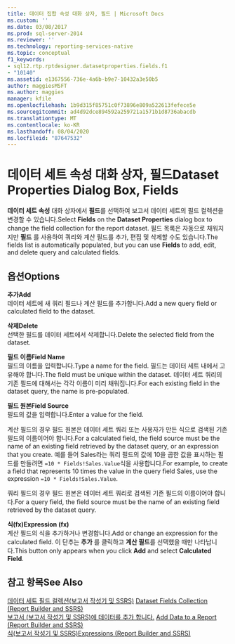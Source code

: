 ```yaml
---
title: 데이터 집합 속성 대화 상자, 필드 | Microsoft Docs
ms.custom: ''
ms.date: 03/08/2017
ms.prod: sql-server-2014
ms.reviewer: ''
ms.technology: reporting-services-native
ms.topic: conceptual
f1_keywords:
- sql12.rtp.rptdesigner.datasetproperties.fields.f1
- "10140"
ms.assetid: e1367556-736e-4a6b-b9e7-10432a3e50b5
author: maggiesMSFT
ms.author: maggies
manager: kfile
ms.openlocfilehash: 1b9d315f85751c0f73896e809a522613fefece5e
ms.sourcegitcommit: ad4d92dce894592a259721a1571b1d8736abacdb
ms.translationtype: MT
ms.contentlocale: ko-KR
ms.lasthandoff: 08/04/2020
ms.locfileid: "87647532"
---
```

# <a name="dataset-properties-dialog-box-fields"></a><span data-ttu-id="df542-102">데이터 세트 속성 대화 상자, 필드</span><span class="sxs-lookup"><span data-stu-id="df542-102">Dataset Properties Dialog Box, Fields</span></span>
  <span data-ttu-id="df542-103">**데이터 세트 속성** 대화 상자에서 **필드**를 선택하여 보고서 데이터 세트의 필드 컬렉션을 변경할 수 있습니다.</span><span class="sxs-lookup"><span data-stu-id="df542-103">Select **Fields** on the **Dataset Properties** dialog box to change the field collection for the report dataset.</span></span> <span data-ttu-id="df542-104">필드 목록은 자동으로 채워지지만 **필드** 를 사용하여 쿼리와 계산 필드를 추가, 편집 및 삭제할 수도 있습니다.</span><span class="sxs-lookup"><span data-stu-id="df542-104">The fields list is automatically populated, but you can use **Fields** to add, edit, and delete query and calculated fields.</span></span>  
  
## <a name="options"></a><span data-ttu-id="df542-105">옵션</span><span class="sxs-lookup"><span data-stu-id="df542-105">Options</span></span>  
 <span data-ttu-id="df542-106">**추가**</span><span class="sxs-lookup"><span data-stu-id="df542-106">**Add**</span></span>  
 <span data-ttu-id="df542-107">데이터 세트에 새 쿼리 필드나 계산 필드를 추가합니다.</span><span class="sxs-lookup"><span data-stu-id="df542-107">Add a new query field or calculated field to the dataset.</span></span>  
  
 <span data-ttu-id="df542-108">**삭제**</span><span class="sxs-lookup"><span data-stu-id="df542-108">**Delete**</span></span>  
 <span data-ttu-id="df542-109">선택한 필드를 데이터 세트에서 삭제합니다.</span><span class="sxs-lookup"><span data-stu-id="df542-109">Delete the selected field from the dataset.</span></span>  
  
 <span data-ttu-id="df542-110">**필드 이름**</span><span class="sxs-lookup"><span data-stu-id="df542-110">**Field Name**</span></span>  
 <span data-ttu-id="df542-111">필드의 이름을 입력합니다.</span><span class="sxs-lookup"><span data-stu-id="df542-111">Type a name for the field.</span></span> <span data-ttu-id="df542-112">필드는 데이터 세트 내에서 고유해야 합니다.</span><span class="sxs-lookup"><span data-stu-id="df542-112">The field must be unique within the dataset.</span></span> <span data-ttu-id="df542-113">데이터 세트 쿼리의 기존 필드에 대해서는 각각 이름이 미리 채워집니다.</span><span class="sxs-lookup"><span data-stu-id="df542-113">For each existing field in the dataset query, the name is pre-populated.</span></span>  
  
 <span data-ttu-id="df542-114">**필드 원본**</span><span class="sxs-lookup"><span data-stu-id="df542-114">**Field Source**</span></span>  
 <span data-ttu-id="df542-115">필드의 값을 입력합니다.</span><span class="sxs-lookup"><span data-stu-id="df542-115">Enter a value for the field.</span></span>  
  
 <span data-ttu-id="df542-116">계산 필드의 경우 필드 원본은 데이터 세트 쿼리 또는 사용자가 만든 식으로 검색된 기존 필드의 이름이어야 합니다.</span><span class="sxs-lookup"><span data-stu-id="df542-116">For a calculated field, the field source must be the name of an existing field retrieved by the dataset query, or an expression that you create.</span></span> <span data-ttu-id="df542-117">예를 들어 Sales라는 쿼리 필드의 값에 10을 곱한 값을 표시하는 필드를 만들려면 `=10 * Fields!Sales.Value`식을 사용합니다.</span><span class="sxs-lookup"><span data-stu-id="df542-117">For example, to create a field that represents 10 times the value in the query field Sales, use the expression `=10 * Fields!Sales.Value`.</span></span>  
  
 <span data-ttu-id="df542-118">쿼리 필드의 경우 필드 원본은 데이터 세트 쿼리로 검색된 기존 필드의 이름이어야 합니다.</span><span class="sxs-lookup"><span data-stu-id="df542-118">For a query field, the field source must be the name of an existing field retrieved by the dataset query.</span></span>  
  
 <span data-ttu-id="df542-119">**식(fx)**</span><span class="sxs-lookup"><span data-stu-id="df542-119">**Expression (fx)**</span></span>  
 <span data-ttu-id="df542-120">계산 필드의 식을 추가하거나 변경합니다.</span><span class="sxs-lookup"><span data-stu-id="df542-120">Add or change an expression for the calculated field.</span></span> <span data-ttu-id="df542-121">이 단추는 **추가** 를 클릭하고 **계산 필드**를 선택했을 때만 나타납니다.</span><span class="sxs-lookup"><span data-stu-id="df542-121">This button only appears when you click **Add** and select **Calculated Field**.</span></span>  
  
## <a name="see-also"></a><span data-ttu-id="df542-122">참고 항목</span><span class="sxs-lookup"><span data-stu-id="df542-122">See Also</span></span>  
 <span data-ttu-id="df542-123">[데이터 세트 필드 컬렉션&#40;보고서 작성기 및 SSRS&#41;](report-data/dataset-fields-collection-report-builder-and-ssrs.md) </span><span class="sxs-lookup"><span data-stu-id="df542-123">[Dataset Fields Collection &#40;Report Builder and SSRS&#41;](report-data/dataset-fields-collection-report-builder-and-ssrs.md) </span></span>  
 <span data-ttu-id="df542-124">[보고서 &#40;보고서 작성기 및 SSRS&#41;에 데이터를 추가 합니다.](report-data/report-datasets-ssrs.md) </span><span class="sxs-lookup"><span data-stu-id="df542-124">[Add Data to a Report &#40;Report Builder and SSRS&#41;](report-data/report-datasets-ssrs.md) </span></span>  
 [<span data-ttu-id="df542-125">식&#40;보고서 작성기 및 SSRS&#41;</span><span class="sxs-lookup"><span data-stu-id="df542-125">Expressions &#40;Report Builder and SSRS&#41;</span></span>](report-design/expressions-report-builder-and-ssrs.md)  
  
  
